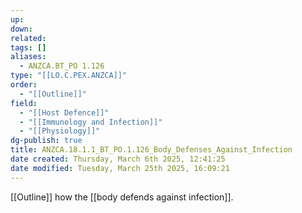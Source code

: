 ```yaml
---
up: 
down: 
related: 
tags: []
aliases:
  - ANZCA.BT_PO 1.126
type: "[[LO.C.PEX.ANZCA]]"
order:
  - "[[Outline]]"
field:
  - "[[Host Defence]]"
  - "[[Immunology and Infection]]"
  - "[[Physiology]]"
dg-publish: true
title: ANZCA.18.1.1_BT_PO.1.126_Body_Defenses_Against_Infection
date created: Thursday, March 6th 2025, 12:41:25
date modified: Tuesday, March 25th 2025, 16:09:21
---
```


[[Outline]] how the [[body defends against infection]].
